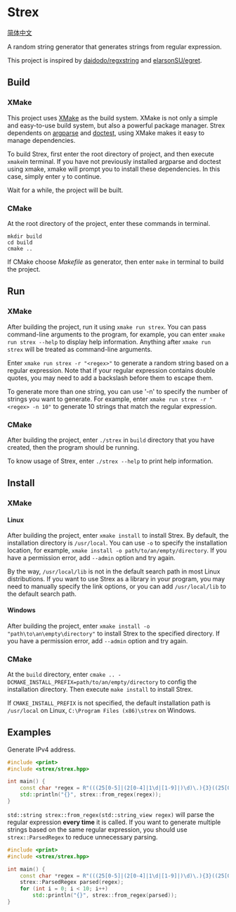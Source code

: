 # Strex
[简体中文](README_zh.md)

A random string generator that generates strings from regular expression.

This project is inspired by [daidodo/regxstring](https://github.com/daidodo/regxstring) and [elarsonSU/egret](https://github.com/elarsonSU/egret).

## Build
### XMake
This project uses [XMake](https://xmake.io/) as the build system. XMake is not only a simple and easy-to-use build system, but also a powerful package manager. Strex dependents on [argparse](https://github.com/p-ranav/argparse) and [doctest](https://github.com/p-ranav/argparse), using XMake makes it easy to manage dependencies.

To build Strex, first enter the root directory of project, and then execute `xmake`in terminal. If you have not previously installed argparse and doctest using xmake, xmake will prompt you to install these dependencies. In this case, simply enter `y` to continue.

Wait for a while, the project will be built.

### CMake
At the root directory of the project, enter these commands in terminal.

```shell
mkdir build
cd build
cmake ..
```

If CMake choose *Makefile* as generator, then enter `make` in terminal to build the project.

## Run
### XMake
After building the project, run it using `xmake run strex`. You can pass command-line arguments to the program, for example, you can enter `xmake run strex --help` to display help information. Anything after `xmake run strex` will be treated as command-line arguments.

Enter `xmake run strex -r "<regex>"` to generate a random string based on a regular expression. Note that if your regular expression contains double quotes, you may need to add a backslash before them to escape them.

To generate more than one string, you can use '-n' to specify the number of strings you want to generate. For example, enter `xmake run strex -r "<regex> -n 10"` to generate 10 strings that match the regular expression.

### CMake
After building the project, enter `./strex` in `build` directory that you have created, then the program should be running.

To know usage of Strex, enter `./strex --help` to print help information.

## Install
### XMake
#### Linux
After building the project, enter `xmake install` to install Strex. By default, the installation directory is `/usr/local`. You can use `-o` to specify the installation location, for example, `xmake install -o path/to/an/empty/directory`. If you have a permission error, add `--admin` option and try again.

By the way, `/usr/local/lib` is not in the default search path in most Linux distributions. If you want to use Strex as a library in your program, you may need to manually specify the link options, or you can add `/usr/local/lib` to the default search path.

#### Windows
After building the project, enter `xmake install -o "path\to\an\empty\directory"` to install Strex to the specified directory. If you have a permission error, add `--admin` option and try again.

### CMake
At the `build` directory, enter `cmake .. -DCMAKE_INSTALL_PREFIX=path/to/an/empty/directory` to config the installation directory. Then execute `make install` to install Strex.

If `CMAKE_INSTALL_PREFIX` is not specified, the default installation path is `/usr/local` on Linux, `C:\Program Files (x86)\strex` on Windows.

## Examples
Generate IPv4 address.

```c++
#include <print>
#include <strex/strex.hpp>

int main() {
    const char *regex = R"(((25[0-5]|(2[0-4]|1\d|[1-9]|)\d)\.){3}((25[0-5]|(2[0-4]|1\d|[1-9]|)\d)))";
    std::println("{}", strex::from_regex(regex));
}
```

`std::string strex::from_regex(std::string_view regex)` will parse the regular expression **every time** it is called. If you want to generate multiple strings based on the same regular expression, you should use `strex::ParsedRegex` to reduce unnecessary parsing.

```c++
#include <print>
#include <strex/strex.hpp>

int main() {
    const char *regex = R"(((25[0-5]|(2[0-4]|1\d|[1-9]|)\d)\.){3}((25[0-5]|(2[0-4]|1\d|[1-9]|)\d)))";
    strex::ParsedRegex parsed(regex);
    for (int i = 0; i < 10; i++)
        std::println("{}", strex::from_regex(parsed));
}
```